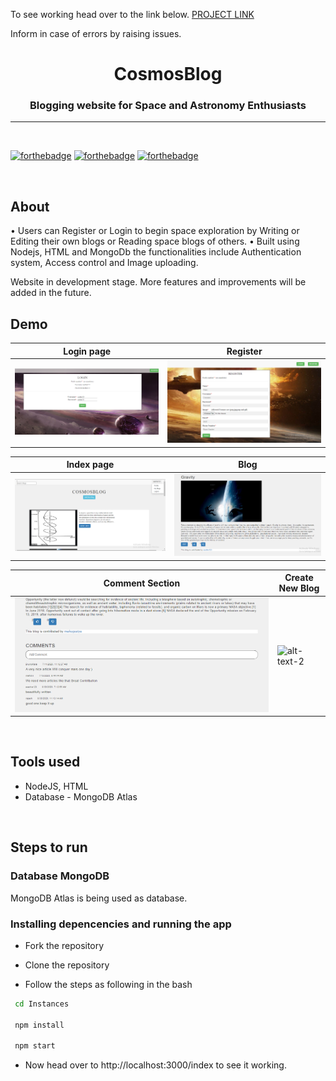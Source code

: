 To see working head over to the link below.
[PROJECT LINK](https://powerful-bastion-56431.herokuapp.com/index)

Inform in case of errors by raising issues.

<h1 align="center" >CosmosBlog</h1>
<h3 align="center"> Blogging website for Space and Astronomy Enthusiasts</h3>

<hr>

<br>

[![forthebadge](http://forthebadge.com/images/badges/built-with-love.svg)](http://forthebadge.com)
[![forthebadge](https://forthebadge.com/images/badges/uses-js.svg)](http://forthebadge.com)
[![forthebadge](https://forthebadge.com/images/badges/check-it-out.svg)](https://forthebadge.com)

<br>

## About
• Users can Register or Login to begin space exploration by Writing or Editing their own blogs or Reading space blogs of others.
• Built using Nodejs, HTML and MongoDb the functionalities include Authentication system, Access control and Image uploading.

Website in development stage. More features and improvements will be added in the future.

## Demo
|           Login page                           |              Register                     |
| -----------------------------------------------| ------------------------------------------|
| ![alt-text-1](./demo_images/login_page.PNG)    | ![alt-text-2](./demo_images/register.PNG) |


|           Index page                      |                Blog                       |
| ------------------------------------------| ------------------------------------------|
| ![alt-text-1](./demo_images/index.PNG)    | ![alt-text-2](./demo_images/blog_page.PNG)|


|           Comment Section                        |         Create New Blog                                               |
| -------------------------------------------------| ----------------------------------------------------------------------|
| ![alt-text-1](./demo_images/comment_section.PNG) |![alt-text-2](./demo_imgages/create_new_blog.PNG)                      |

<br>

## Tools used
* NodeJS, HTML
* Database - MongoDB Atlas

<br>

## Steps to run

### Database MongoDB
MongoDB Atlas is being used as database.

### Installing depencencies and running the app

* Fork the repository

* Clone the repository  
* Follow the steps as following in the bash

```sh
 cd Instances

 npm install

 npm start
```
* Now head over to http://localhost:3000/index to see it working.

<br>
